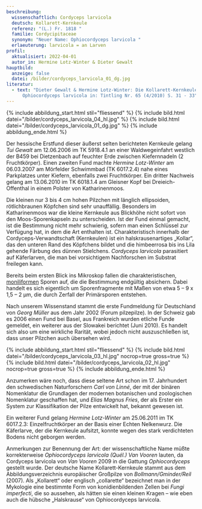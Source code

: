 ```yaml
---
beschreibung:
  wissenschaftlich: Cordyceps larvicola
  deutsch: Kollarett-Kernkeule
  referenz: "(L.) Fr. 1818 "
  familie: Cordycipitaceae
  synonym: "Neuer Name: Ophiocordyceps larvicola "
  erlaeuterung: larvicola = an Larven
profil:
  aktualisiert: 2022-04-01
  autor_in: Hermine Lotz-Winter & Dieter Gewalt
hauptbild:
  anzeige: false
  datei: /bilder/cordyceps_larvicola_01_dg.jpg
literatur:
  - text: "Dieter Gewalt & Hermine Lotz-Winter: Die Kollarett-Kernkeule
      Ophiocordyceps larvicola in: Tintling Nr. 65 (4/2010) S. 31 - 33"
---
```

{% include abbildung_start.html stil="fliessend" %}
{% include bild.html datei="/bilder/cordyceps_larvicola_04_hl.jpg" %}
{% include bild.html datei="/bilder/cordyceps_larvicola_01_dg.jpg" %}
{% include abbildung_ende.html %}

Der hessische Erstfund dieser äußerst selten berichteten Kernkeule gelang *Tui Gewalt* am 12.06.2006 im TK 5918.4.1 an einer Waldwegeinfahrt westlich der B459 bei Dietzenbach auf feuchter Erde zwischen Kiefernnadeln (2 Fruchtkörper). Einen zweiten Fund machte *Hermine Lotz-Winter* am 06.03.2007 am Mörfelder Schwimmbad (TK 6017.2.4) nahe eines Parkplatzes unter Kiefern, ebenfalls zwei Fruchtkörper. Ein dritter Nachweis gelang am 13.06.2010 im TK 6018.1.4 am Gleisner Kopf bei Dreieich-Offenthal in einem Polster von Katharinenmoos.

Die kleinen nur 3 bis 4 cm hohen Pilzchen mit länglich ellipsoiden, rötlichbraunen Köpfchen sind sehr unauffällig. Besonders im Katharinenmoos war die kleine Kernkeule aus Blickhöhe nicht sofort von den Moos-Sporenkapseln zu unterscheiden. Ist der Fund einmal gemacht, ist die Bestimmung nicht mehr schwierig, sofern man einen Schlüssel zur Verfügung hat, in dem die Art enthalten ist. Charakteristisch innerhalb der Cordyceps-Verwandtschaft (Kernkeulen) ist ein halskrausenartiges „Kollar“, das den unteren Rand des Köpfchens bildet und die himbeerrosa bis ins Lila gehende Färbung des dünnen Stielchens. *Cordyceps larvicola* parasitiert auf Käferlarven, die man bei vorsichtigem Nachforschen im Substrat freilegen kann.

Bereits beim ersten Blick ins Mikroskop fallen die charakteristischen, [moniliformen](moniliform "Glossar") Sporen auf, die die Bestimmung endgültig absichern. Dabei handelt es sich eigentlich um Sporenfragmente mit Maßen von etwa 5 – 9 x 1,5 – 2 µm, die durch Zerfall der Primärsporen entstehen.

Nach unserem Wissenstand stammt die erste Fundmeldung für Deutschland von *Georg Müller* aus dem Jahr 2002 (Forum pilzepilze). In der Schweiz gab es 2006 einen Fund bei Basel, aus Frankreich wurden etliche Funde gemeldet, ein weiterer aus der Slowakei berichtet (Juni 2010). Es handelt sich also um eine wirkliche Rarität, wobei jedoch nicht auszuschließen ist, dass unser Pilzchen auch übersehen wird.

{% include abbildung_start.html stil="fliessend" %}
{% include bild.html datei="/bilder/cordyceps_larvicola_03_hl.jpg" nocrop=true gross=true %}
{% include bild.html datei="/bilder/cordyceps_larvicola_02_hl.jpg" nocrop=true gross=true %}
{% include abbildung_ende.html %}

Anzumerken wäre noch, dass diese seltene Art schon im 17. Jahrhundert den schwedischen Naturforschern *Carl von Linné*, der mit der binären Nomenklatur die Grundlagen der modernen botanischen und zoologischen Nomenklatur geschaffen hat, und *Elias Magnus Fries*, der als Erster ein System zur Klassifikation der Pilze entwickelt hat, bekannt gewesen ist.

Ein weiterer Fund gelang *Hermine Lotz-Winter* am 25.06.2011 im TK 6017.2.3: Einzelfruchtkörper an der Basis einer Echten Nelkenwurz. Die Käferlarve, der die Kernkeule aufsitzt, konnte wegen des stark verdichteten Bodens nicht geborgen werden.

Anmerkungen zur Benennung der Art: der wissenschaftliche Name müßte korrekterweise *Ophiocordyceps larvicola (Quél.) Van Vooren* lauten, da Cordyceps larvicola von *Van Vooren* 2009 in die Gattung *Ophiocordyceps* gestellt wurde. Der deutsche Name Kollarett-Kernkeule stammt aus dem Abbildungsverzeichnis europäischer Großpilze von *Bollmann/Gminder/Reil* (2007). Als „Kollarett“ oder englisch „collarette“ bezeichnet man in der Mykologie eine bestimmte Form von konidienbildenden Zellen bei *Fungi imperfecti*, die so aussehen, als hätten sie einen kleinen Kragen – wie eben auch die hübsche „Halskrause“ von Ophiocordyceps larvicola.